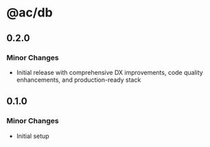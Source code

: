 # @ac/db

## 0.2.0

### Minor Changes

- Initial release with comprehensive DX improvements, code quality enhancements, and production-ready stack

## 0.1.0

### Minor Changes

- Initial setup
